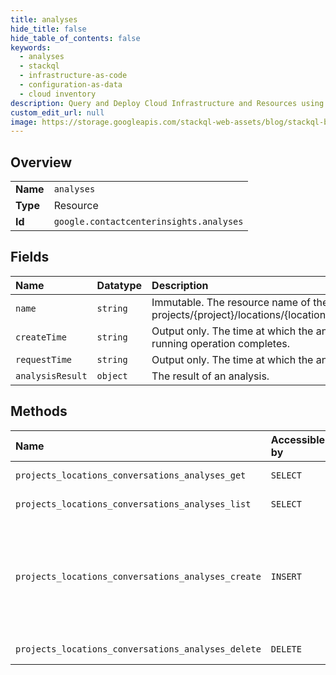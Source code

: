```yaml
---
title: analyses
hide_title: false
hide_table_of_contents: false
keywords:
  - analyses
  - stackql
  - infrastructure-as-code
  - configuration-as-data
  - cloud inventory
description: Query and Deploy Cloud Infrastructure and Resources using SQL
custom_edit_url: null
image: https://storage.googleapis.com/stackql-web-assets/blog/stackql-blog-post-featured-image.png
---
```

  
    

## Overview
<table><tbody>
<tr><td><b>Name</b></td><td><code>analyses</code></td></tr>
<tr><td><b>Type</b></td><td>Resource</td></tr>
<tr><td><b>Id</b></td><td><code>google.contactcenterinsights.analyses</code></td></tr>
</tbody></table>

## Fields
| Name | Datatype | Description |
|:-----|:---------|:------------|
| `name` | `string` | Immutable. The resource name of the analysis. Format: projects/{project}/locations/{location}/conversations/{conversation}/analyses/{analysis} |
| `createTime` | `string` | Output only. The time at which the analysis was created, which occurs when the long-running operation completes. |
| `requestTime` | `string` | Output only. The time at which the analysis was requested. |
| `analysisResult` | `object` | The result of an analysis. |
## Methods
| Name | Accessible by | Required Params | Description |
|:-----|:--------------|:----------------|:------------|
| `projects_locations_conversations_analyses_get` | `SELECT` | `name` | Gets an analysis. |
| `projects_locations_conversations_analyses_list` | `SELECT` | `parent` | Lists analyses. |
| `projects_locations_conversations_analyses_create` | `INSERT` | `parent` | Creates an analysis. The long running operation is done when the analysis has completed. |
| `projects_locations_conversations_analyses_delete` | `DELETE` | `name` | Deletes an analysis. |
